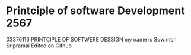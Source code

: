 # Printciple of software Development 2567
03376116 PRINTCIPLE OF SOFTWERE DESSIGN
my name is Suwimon Sripramai
Edited on Github
